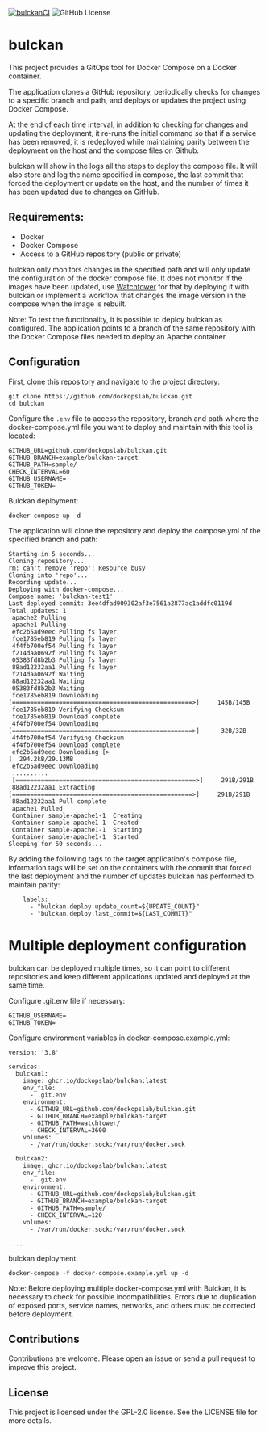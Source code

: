 [![bulckanCI](https://github.com/dockopslab/bulckan/actions/workflows/bulckanCI.yml/badge.svg?branch=main)](https://github.com/dockopslab/bulckan/actions/workflows/bulckanCI.yml)
![GitHub License](https://img.shields.io/github/license/dockopslab/bulckan)


# bulckan

This project provides a GitOps tool for Docker Compose on a Docker container.

The application clones a GitHub repository, periodically checks for changes to a specific branch and path, and deploys or updates the project using Docker Compose.

At the end of each time interval, in addition to checking for changes and updating the deployment, it re-runs the initial command so that if a service has been removed, it is redeployed while maintaining parity between the deployment on the host and the compose files on Github.

bulckan will show in the logs all the steps to deploy the compose file. It will also store and log the name specified in compose, the last commit that forced the deployment or update on the host, and the number of times it has been updated due to changes on GitHub.

## Requirements:
- Docker
- Docker Compose
- Access to a GitHub repository (public or private)

bulckan only monitors changes in the specified path and will only update the configuration of the docker compose file. It does not monitor if the images have been updated, use [Watchtower](https://containrrr.dev/watchtower/?ref=selfh.st) for that by deploying it with bulckan or implement a workflow that changes the image version in the compose when the image is rebuilt.

Note: To test the functionality, it is possible to deploy bulckan as configured. The application points to a branch of the same repository with the Docker Compose files needed to deploy an Apache container.

## Configuration
First, clone this repository and navigate to the project directory:

```
git clone https://github.com/dockopslab/bulckan.git
cd bulckan
```

Configure the ``.env`` file to access the repository, branch and path where the docker-compose.yml file you want to deploy and maintain with this tool is located:

```
GITHUB_URL=github.com/dockopslab/bulckan.git
GITHUB_BRANCH=example/bulckan-target
GITHUB_PATH=sample/
CHECK_INTERVAL=60
GITHUB_USERNAME=
GITHUB_TOKEN=
```
Bulckan deployment:

```
docker compose up -d
```

The application will clone the repository and deploy the compose.yml of the specified branch and path:

```
Starting in 5 seconds...
Cloning repository...
rm: can't remove 'repo': Resource busy
Cloning into 'repo'...
Recording update...
Deploying with docker-compose...
Compose name: 'bulckan-test1'
Last deployed commit: 3ee4dfad909302af3e7561a2877ac1addfc0119d
Total updates: 1
 apache2 Pulling 
 apache1 Pulling 
 efc2b5ad9eec Pulling fs layer 
 fce1785eb819 Pulling fs layer 
 4f4fb700ef54 Pulling fs layer 
 f214daa0692f Pulling fs layer 
 05383fd8b2b3 Pulling fs layer 
 88ad12232aa1 Pulling fs layer 
 f214daa0692f Waiting 
 88ad12232aa1 Waiting 
 05383fd8b2b3 Waiting 
 fce1785eb819 Downloading [==================================================>]     145B/145B
 fce1785eb819 Verifying Checksum 
 fce1785eb819 Download complete 
 4f4fb700ef54 Downloading [==================================================>]      32B/32B
 4f4fb700ef54 Verifying Checksum 
 4f4fb700ef54 Download complete 
 efc2b5ad9eec Downloading [>                                                  ]  294.2kB/29.13MB
 efc2b5ad9eec Downloading
 ..........
 [==================================================>]     291B/291B
 88ad12232aa1 Extracting [==================================================>]     291B/291B
 88ad12232aa1 Pull complete 
 apache1 Pulled 
 Container sample-apache1-1  Creating
 Container sample-apache1-1  Created
 Container sample-apache1-1  Starting
 Container sample-apache1-1  Started
Sleeping for 60 seconds...
```

By adding the following tags to the target application's compose file, information tags will be set on the containers with the commit that forced the last deployment and the number of updates bulckan has performed to maintain parity:

```
    labels:
      - "bulckan.deploy.update_count=${UPDATE_COUNT}"
      - "bulckan.deploy.last_commit=${LAST_COMMIT}"
```

# Multiple deployment configuration

bulckan can be deployed multiple times, so it can point to different repositories and keep different applications updated and deployed at the same time.

Configure .git.env file if necessary:
```
GITHUB_USERNAME=
GITHUB_TOKEN=
```

Configure environment variables in docker-compose.example.yml:
```
version: '3.8'

services:
  bulckan1:
    image: ghcr.io/dockopslab/bulckan:latest
    env_file:
      - .git.env
    environment:
      - GITHUB_URL=github.com/dockopslab/bulckan.git
      - GITHUB_BRANCH=example/bulckan-target
      - GITHUB_PATH=watchtower/
      - CHECK_INTERVAL=3600
    volumes:
      - /var/run/docker.sock:/var/run/docker.sock
  
  bulckan2:
    image: ghcr.io/dockopslab/bulckan:latest
    env_file:
      - .git.env
    environment:
      - GITHUB_URL=github.com/dockopslab/bulckan.git
      - GITHUB_BRANCH=example/bulckan-target
      - GITHUB_PATH=sample/
      - CHECK_INTERVAL=120
    volumes:
      - /var/run/docker.sock:/var/run/docker.sock

....
```

bulckan deployment:

```
docker-compose -f docker-compose.example.yml up -d
```

Note: Before deploying multiple docker-compose.yml with Bulckan, it is necessary to check for possible incompatibilities. Errors due to duplication of exposed ports, service names, networks, and others must be corrected before deployment.

## Contributions
Contributions are welcome. Please open an issue or send a pull request to improve this project.

## License
This project is licensed under the GPL-2.0 license. See the LICENSE file for more details.